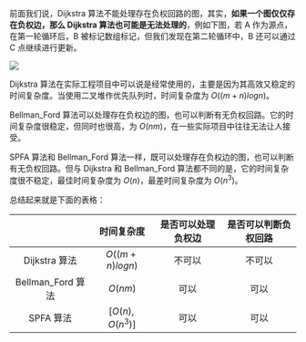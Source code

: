 前面我们说，Dijkstra 算法不能处理存在负权回路的图，其实，**如果一个图仅仅存在负权边，那么 Dijkstra 算法也可能是无法处理的**，例如下图，若 A 作为源点，在第一轮循环后，B 被标记数组标记，但我们发现在第二轮循环中，B 还可以通过 C 点继续进行更新。

![](https://resource.ethsonliu.com/image/20180402_02.png)

Dijkstra 算法在实际工程项目中可以说是经常使用的，主要是因为其高效又稳定的时间复杂度。当使用二叉堆作优先队列时，时间复杂度为 $O((m+n)logn)$。

Bellman_Ford 算法可以处理存在负权边的图，也可以判断有无负权回路。它的时间复杂度很稳定，但同时也很高，为 $O(nm)$，在一些实际项目中往往无法让人接受。

SPFA 算法和 Bellman_Ford 算法一样，既可以处理存在负权边的图，也可以判断有无负权回路。但与 Dijkstra 和 Bellman_Ford 算法都不同的是，它的时间复杂度很不稳定，最佳时间复杂度为 $O(n)$，最差时间复杂度为 $O(n^3)$。

总结起来就是下面的表格：

|                   |   时间复杂度    | 是否可以处理负权边 | 是否可以判断负权回路 |
| :---------------: | :-------------: | :----------------: | :------------------: |
|   Dijkstra 算法   | $O((m+n)logn)$  |       不可以       |        不可以        |
| Bellman_Ford 算法 |     $O(nm)$     |        可以        |         可以         |
|     SPFA 算法     | $[O(n),O(n^3)]$ |        可以        |         可以         |

